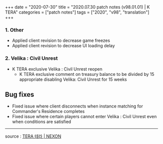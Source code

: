 +++
date = "2020-07-30"
title = "2020.07.30 patch notes (v98.01.01) | K TERA"
categories = ["patch notes"]
tags = ["2020", "v98", "translation"]
+++

### 1. Other
- Applied client revision to decrease game freezes
- Applied client revision to decrease UI loading delay

### 2. Velika : Civil Unrest
- K TERA exclusive Velika : Civil Unrest reopen
  - K TERA exclusive comment on treasury balance to be divided by 15 appropriate disabling Velika: Civil Unrest for 15 weeks

## Bug fixes

- Fixed issue where client disconnects when instance matching for Commander's Residence completes
- Fixed issue where certain players cannot enter Velika : Civil Unrest even when conditions are satisfied

----

source : [TERA 테라 | NEXON](http://tera.nexon.com/news/update/view.aspx?n4articlesn=445)
